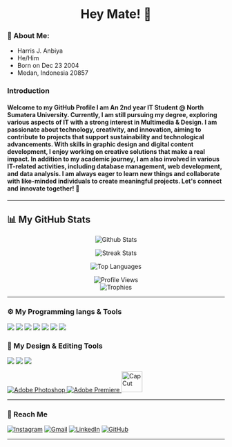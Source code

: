 <h1 align="center">Hey Mate! 👋</h1>

<h3>🔎 About Me:</h3>

- Harris J. Anbiya
- He/Him
- Born on Dec 23 2004
- Medan, Indonesia 20857

<h3> Introduction </h3>

#### Welcome to my GitHub Profile I am An 2nd year IT Student @ North Sumatera University. Currently, I am still pursuing my degree, exploring various aspects of IT with a strong interest in Multimedia & Design. I am passionate about technology, creativity, and innovation, aiming to contribute to projects that support sustainability and technological advancements. With skills in graphic design and digital content development, I enjoy working on creative solutions that make a real impact. In addition to my academic journey, I am also involved in various IT-related activities, including database management, web development, and data analysis. I am always eager to learn new things and collaborate with like-minded individuals to create meaningful projects. Let's connect and innovate together! 🚀

---

## 📊 My GitHub Stats
<p align="center">
  <img src="https://github-readme-stats.vercel.app/api?username=ejaanbiya&show_icons=true&theme=tokyonight" alt="Github Stats"> 
</p>

<p align="center">
  <img src="https://github-readme-streak-stats.herokuapp.com/?user=ejaanbiya&theme=radical" alt="Streak Stats" />
</p>

<p align="center">
  <img src="https://github-readme-stats.vercel.app/api/top-langs/?username=ejaanbiya&layout=compact&theme=radical" alt="Top Languages" />
</p>

<p align="center">
  <img src="https://komarev.com/ghpvc/?username=ejaanbiya&label=Profile+Views&color=brightgreen&style=for-the-badge" alt="Profile Views" /><br>
  
  <img src="https://github-profile-trophy.vercel.app/?username=ejaanbiya&theme=radical&row=1&column=6" alt="Trophies" />
</p>

---

<h3> ⚙️ My Programming langs & Tools </h3>
<p align="left">
  <img src="https://img.shields.io/badge/-Python-3776AB?style=for-the-badge&logo=python&logoColor=white" />
  <img src="https://img.shields.io/badge/-JavaScript-F7DF1E?style=for-the-badge&logo=javascript&logoColor=black" />
  <img src="https://img.shields.io/badge/-HTML5-E34F26?style=for-the-badge&logo=html5&logoColor=white" />
  <img src="https://img.shields.io/badge/-CSS3-1572B6?style=for-the-badge&logo=css3&logoColor=white" />
  <img src="https://img.shields.io/badge/-React-61DAFB?style=for-the-badge&logo=react&logoColor=black" />
  <img src="https://img.shields.io/badge/-Node.js-339933?style=for-the-badge&logo=node.js&logoColor=white" />
  <img src="https://img.shields.io/badge/-Git-F05032?style=for-the-badge&logo=git&logoColor=white" />
</p>
<h3> 🎨 My Design & Editing Tools </h3>
<p align="left">
  <img src="https://img.shields.io/badge/-VS%20Code-007ACC?style=for-the-badge&logo=visualstudiocode&logoColor=white" />
  <img src="https://img.shields.io/badge/-Canva-00C4CC?style=for-the-badge&logo=canva&logoColor=white" />
  <img src="https://img.shields.io/badge/-Figma-F24E1E?style=for-the-badge&logo=figma&logoColor=white" />
</p>

<p align="left">
  <a href="https://www.adobe.com/products/photoshop.html">
    <img src="https://img.icons8.com/color/48/000000/adobe-photoshop.png" alt="Adobe Photoshop"/>
  </a>
  <a href="https://www.adobe.com/products/premiere.html">
    <img src="https://img.icons8.com/color/48/000000/adobe-premiere-pro.png" alt="Adobe Premiere"/>
  </a>
  
  <a href="https://www.capcut.com/">
    <img src="https://upload.wikimedia.org/wikipedia/id/3/36/CapCut_logo.png" alt="CapCut" width="48"/>
  </a>
</p>

---

<h3>🚀 Reach Me</h3>   

[![Instagram](https://img.shields.io/badge/Instagram-E4405F?style=for-the-badge&logo=instagram&logoColor=white)](https://instagram.com/ejaanbiya) [![Gmail](https://img.shields.io/badge/Gmail-D14836?style=for-the-badge&logo=gmail&logoColor=white)](mailto:ejaanbiya@gmail.com)  [![LinkedIn](https://img.shields.io/badge/LinkedIn-0077B5?style=for-the-badge&logo=linkedin&logoColor=white)]([https://linkedin.com/in/m-abyan-khairi-665483315](https://www.linkedin.com/in/jaysha-anbiya-288753249/))  [![GitHub](https://img.shields.io/badge/GitHub-100000?style=for-the-badge&logo=github&logoColor=white)](https://github.com/ejaanbiya)   

---
